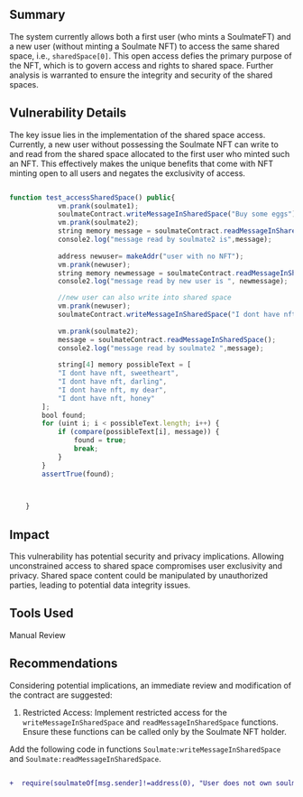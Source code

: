 ## Summary
The system currently allows both a first user (who mints a SoulmateFT) and a new user (without minting a Soulmate NFT) to access the same shared space, i.e., `sharedSpace[0]`. This open access defies the primary purpose of the NFT, which is to govern access and rights to shared space. Further analysis is warranted to ensure the integrity and security of the shared spaces.

## Vulnerability Details
The key issue lies in the implementation of the shared space access. Currently, a new user without possessing the Soulmate NFT can write to and read from the shared space allocated to the first user who minted such an NFT. This effectively makes the unique benefits that come with NFT minting open to all users and negates the exclusivity of access.

```javascript

function test_accessSharedSpace() public{
            vm.prank(soulmate1);
            soulmateContract.writeMessageInSharedSpace("Buy some eggs");
            vm.prank(soulmate2);
            string memory message = soulmateContract.readMessageInSharedSpace();
            console2.log("message read by soulmate2 is",message);
            
            address newuser= makeAddr("user with no NFT");
            vm.prank(newuser);
            string memory newmessage = soulmateContract.readMessageInSharedSpace();
            console2.log("message read by new user is ", newmessage);

            //new user can also write into shared space
            vm.prank(newuser);
            soulmateContract.writeMessageInSharedSpace("I dont have nft");
            
            vm.prank(soulmate2);
            message = soulmateContract.readMessageInSharedSpace();
            console2.log("message read by soulmate2 ",message);
           
            string[4] memory possibleText = [
            "I dont have nft, sweetheart",
            "I dont have nft, darling",
            "I dont have nft, my dear",
            "I dont have nft, honey"
        ];
        bool found;
        for (uint i; i < possibleText.length; i++) {
            if (compare(possibleText[i], message)) {
                found = true;
                break;
            }
        }
        assertTrue(found);

            

    }


```

## Impact
This vulnerability has potential security and privacy implications. Allowing unconstrained access to shared space compromises user exclusivity and privacy. Shared space content could be manipulated by unauthorized parties, leading to potential data integrity issues.

## Tools Used
Manual Review

## Recommendations
Considering potential implications, an immediate review and modification of the contract are suggested:

1. Restricted Access: Implement restricted access for the `writeMessageInSharedSpace` and `readMessageInSharedSpace` functions. Ensure these functions can be called only by the Soulmate NFT holder.

Add the following code in functions `Soulmate:writeMessageInSharedSpace` and `Soulmate:readMessageInSharedSpace`.

```diff 

+  require(soulmateOf[msg.sender]!=address(0), "User does not own soulmate NFT");

```
